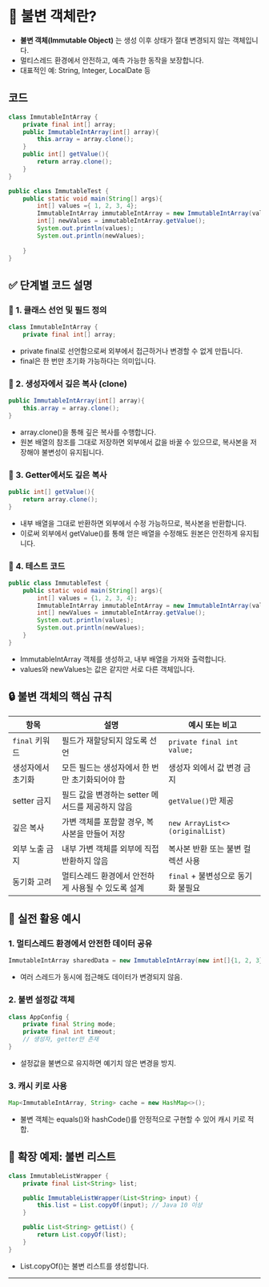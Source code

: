 # 🧠 불변 객체란?
- **불변 객체(Immutable Object)** 는 생성 이후 상태가 절대 변경되지 않는 객체입니다.
- 멀티스레드 환경에서 안전하고, 예측 가능한 동작을 보장합니다.
- 대표적인 예: String, Integer, LocalDate 등

## 코드
```java
class ImmutableIntArray {
    private final int[] array;
    public ImmutableIntArray(int[] array){
        this.array = array.clone();
    }
    public int[] getValue(){
        return array.clone();
    }
}

public class ImmutableTest {
    public static void main(String[] args){
        int[] values ={ 1, 2, 3, 4};
        ImmutableIntArray immutableIntArray = new ImmutableIntArray(values);
        int[] newValues = immutableIntArray.getValue();
        System.out.println(values);
        System.out.println(newValues);
        
    }
}
```

## ✅ 단계별 코드 설명
### 🔹 1. 클래스 선언 및 필드 정의
```java
class ImmutableIntArray {
    private final int[] array;
```

- private final로 선언함으로써 외부에서 접근하거나 변경할 수 없게 만듭니다.
- final은 한 번만 초기화 가능하다는 의미입니다.

### 🔹 2. 생성자에서 깊은 복사 (clone)
```java
public ImmutableIntArray(int[] array){
    this.array = array.clone();
}
```

- array.clone()을 통해 깊은 복사를 수행합니다.
- 원본 배열의 참조를 그대로 저장하면 외부에서 값을 바꿀 수 있으므로, 복사본을 저장해야 불변성이 유지됩니다.

### 🔹 3. Getter에서도 깊은 복사
```java
public int[] getValue(){
    return array.clone();
}
```

- 내부 배열을 그대로 반환하면 외부에서 수정 가능하므로, 복사본을 반환합니다.
- 이로써 외부에서 getValue()를 통해 얻은 배열을 수정해도 원본은 안전하게 유지됩니다.

### 🔹 4. 테스트 코드
```java
public class ImmutableTest {
    public static void main(String[] args){
        int[] values = {1, 2, 3, 4};
        ImmutableIntArray immutableIntArray = new ImmutableIntArray(values);
        int[] newValues = immutableIntArray.getValue();
        System.out.println(values);
        System.out.println(newValues);
    }
}
```

- ImmutableIntArray 객체를 생성하고, 내부 배열을 가져와 출력합니다.
- values와 newValues는 값은 같지만 서로 다른 객체입니다.

## 🔒 불변 객체의 핵심 규칙

| 항목             | 설명                                               | 예시 또는 비고                     |
|------------------|----------------------------------------------------|------------------------------------|
| `final` 키워드   | 필드가 재할당되지 않도록 선언                      | `private final int value;`         |
| 생성자에서 초기화 | 모든 필드는 생성자에서 한 번만 초기화되어야 함     | 생성자 외에서 값 변경 금지         |
| setter 금지      | 필드 값을 변경하는 setter 메서드를 제공하지 않음   | `getValue()`만 제공                |
| 깊은 복사        | 가변 객체를 포함할 경우, 복사본을 만들어 저장       | `new ArrayList<>(originalList)`    |
| 외부 노출 금지   | 내부 가변 객체를 외부에 직접 반환하지 않음         | 복사본 반환 또는 불변 컬렉션 사용  |
| 동기화 고려       | 멀티스레드 환경에서 안전하게 사용될 수 있도록 설계 | `final` + 불변성으로 동기화 불필요 |

## 💼 실전 활용 예시
### 1. 멀티스레드 환경에서 안전한 데이터 공유
```java
ImmutableIntArray sharedData = new ImmutableIntArray(new int[]{1, 2, 3});
```
- 여러 스레드가 동시에 접근해도 데이터가 변경되지 않음.

### 2. 불변 설정값 객체
```java
class AppConfig {
    private final String mode;
    private final int timeout;
    // 생성자, getter만 존재
}
```

- 설정값을 불변으로 유지하면 예기치 않은 변경을 방지.
### 3. 캐시 키로 사용
```java
Map<ImmutableIntArray, String> cache = new HashMap<>();
```

- 불변 객체는 equals()와 hashCode()를 안정적으로 구현할 수 있어 캐시 키로 적합.

## 🧪 확장 예제: 불변 리스트
```java
class ImmutableListWrapper {
    private final List<String> list;

    public ImmutableListWrapper(List<String> input) {
        this.list = List.copyOf(input); // Java 10 이상
    }

    public List<String> getList() {
        return List.copyOf(list);
    }
}
```

- List.copyOf()는 불변 리스트를 생성합니다.

---



